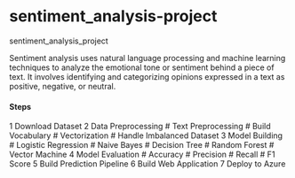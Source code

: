 # sentiment_analysis-project
sentiment_analysis_project

Sentiment analysis uses natural language processing and machine learning techniques to analyze the emotional tone or sentiment behind a piece of text. It involves identifying and categorizing opinions expressed in a text as positive, negative, or neutral.

#### Steps
1 Download Dataset
2   Data Preprocessing
     # Text Preprocessing
     # Build Vocabulary
     # Vectorization
     # Handle Imbalanced Dataset
3 Model Building
    # Logistic Regression
    # Naive Bayes
    # Decision Tree
    # Random Forest
    # Vector Machine
4 Model Evaluation
    # Accuracy
    # Precision
    # Recall
    # F1 Score
5 Build Prediction Pipeline
6 Build Web Application
7 Deploy to Azure
